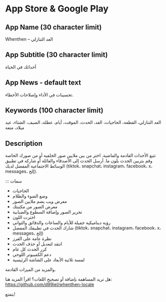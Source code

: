 # App Store & Google Play

## App Name (30 character limit)
Whenthen – العد التنازلي

## App Subtitle (30 character limit)
أحداثك في الحياة

## App News - default text
تحسينات في الأداء وإصلاحات الأخطاء.

## Keywords (100 character limit)
العد التنازلي، القطعة، الحاجيات، العد، الحدث، الموقت، أيام، عطلة، الصيف، الشتاء، عيد ميلاد، متعة

## Description
تتبع الأحداث القادمة والماضية.
اختر من بين ملايين صور الخلفية أو من صورك الخاصة وقم بتزيين الحدث بلون ما.
أرسل الحدث إلى الأصدقاء والعائلة أو شاركه في تطبيق الوسائط الاجتماعية المفضل لديك (tiktok، snapchat، instagram، facebook، x، messages، إلخ).

::: سمات
- الحاجيات
- وضع الضوء والظلام
- معرض ويب يضم ملايين الصور
- معرض الصور من مكتبتك
- تحرير الصور وإضافة السطوع والضبابية
- اخترت اللون
- رؤية ديناميكية جميلة للأيام والساعات والدقائق والثواني
- شارك الحدث في تطبيقك المفضل (tiktok، snapchat، instagram، facebook، x، messages، إلخ)
- نظرة عامة على الفرز
- انتقد لتعديل أو حذف الحدث
- كرر الحدث كل عام
- دعم الكمبيوتر اللوحي
- لمسة ثلاثية الأبعاد على الشاشة الرئيسية

والمزيد من الميزات القادمة.

هل تريد المساهمة بإضافة أو تصحيح اللغات؟ اقرأ المزيد هنا: https://github.com/d99iel/whenthen-locale

يتمتع!